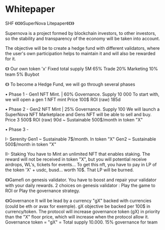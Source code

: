 # Whitepaper
SHF
《《》》SuperNova Litepaper《《》》

Supernova is a project formed by blockchain investors, to other investors, so the stability and transparency of the economy will be taken into account. 

The objective will be to create a hedge fund with different validators, where the user's own participation helps to maintain it and will also be rewarded for it.


《》 Our own token 'x' 
Fixed total supply 5M 
65% Trade 
20% Marketing 
10% team 
5% Buybot 


《》 To become a Hedge Fund, we will go through several phases

• Phase 1 - Gen1 NFT Mint. | 60% Governance. Supply 10 000
To start with, we will open a gen 1 NFT mint
Price 100$ 
ROI (raw) 185d 

• Phase 2 - Gen2 NFT Mint | 25% Governance. Supply 100
We will launch a SuperNova NFT Marketplace and Gens NFT will be able to sell and buy. 
Price 3 500$ 
ROI (raw) 90d ~ Sustainable 500$/month in token "X"

• Phase 3 - 

I- Serenity
Gen1 ~ Sustainable 7$/month. In token "X"
Gen2 ~ Sustainable 500$/month in token "X"

II- Staking
You have to Mint an unlimited NFT that enables staking. 
The reward will not be received in token "X", but you will potential receive airdrops, WL's, tickets for events... 
To get this nft, you have to pay in LP of the token 'X' + usdc, busd... worth 10$. That LP will be burned.


《》Gamefi on genesis validator.
You have to boost and repair your validator with your daily rewards.
2 choices on genesis validator : Play the game to ROI or Play the governance strategy. 


《》Governance 
It will be lead by a currency "gX" backed with currencies (could be eth or avax for exemple). gX objective be backed per 100$ in currency/token. 
The protocol will increase governance token (gX) in priority than the "X" floor price, which will 
increase when the protocol allow it.
Governance token = "gX" = Total supply 10.000. 
15% governance for team
